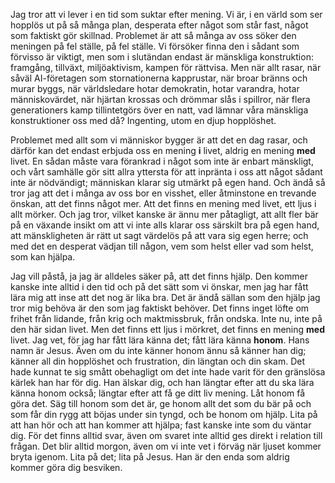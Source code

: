 Jag tror att vi lever i en tid som suktar efter mening. Vi är, i en värld som ser hopplös ut på så många plan, desperata efter något som står fast, något som faktiskt gör skillnad. Problemet är att så många av oss söker den meningen på fel ställe, på fel ställe. Vi försöker finna den i sådant som förvisso är viktigt, men som i slutändan endast är mänskliga konstruktion: framgång, tillväxt, miljöaktivism, kampen för rättvisa. Men när allt rasar, när såväl AI-företagen som stornationerna kapprustar, när broar bränns och murar byggs, när världsledare hotar demokratin, hotar varandra, hotar människovärdet, när hjärtan krossas och drömmar slås i spillror, när flera generationers kamp tillintetgörs över en natt, vad lämnar våra mänskliga konstruktioner oss med då? Ingenting, utom en djup hopplöshet.

Problemet med allt som vi människor bygger är att det en dag rasar, och därför kan det endast erbjuda oss en mening **i** livet, aldrig en mening **med** livet. En sådan måste vara förankrad i något som inte är enbart mänskligt, och vårt samhälle gör sitt allra yttersta för att inpränta i oss att något sådant inte är nödvändigt; människan klarar sig utmärkt på egen hand. Och ändå så tror jag att det i många av oss bor en visshet, eller åtminstone en trevande önskan, att det finns något mer. Att det finns en mening med livet, ett ljus i allt mörker. Och jag tror, vilket kanske är ännu mer påtagligt, att allt fler bär på en växande insikt om att vi inte alls klarar oss särskilt bra på egen hand, att mänskligheten är rätt ut sagt värdelös på att vara sig egen herre; och med det en desperat vädjan till någon, vem som helst eller vad som helst, som kan hjälpa.

Jag vill påstå, ja jag är alldeles säker på, att det finns hjälp. Den kommer kanske inte alltid i den tid och på det sätt som vi önskar, men jag har fått lära mig att inse att det nog är lika bra. Det är ändå sällan som den hjälp jag tror mig behöva är den som jag faktiskt behöver. Det finns inget löfte om frihet från lidande, från krig och maktmissbruk, från ondska. Inte nu, inte på den här sidan livet. Men det finns ett ljus i mörkret, det finns en mening **med** livet. Jag vet, för jag har fått lära känna det; fått lära känna **honom**. Hans namn är Jesus. Även om du inte känner honom ännu så känner han dig; känner all din hopplöshet och frustration, din längtan och din skam. Det hade kunnat te sig smått obehagligt om det inte hade varit för den gränslösa kärlek han har för dig. Han älskar dig, och han längtar efter att du ska lära känna honom också; längtar efter att få ge ditt liv mening. Låt honom få göra det. Säg till honom som det är, ge honom allt det som du bär på och som får din rygg att böjas under sin tyngd, och be honom om hjälp. Lita på att han hör och att han kommer att hjälpa; fast kanske inte som du väntar dig. För det finns alltid svar, även om svaret inte alltid ges direkt i relation till frågan. Det blir alltid morgon, även om vi inte vet i förväg när ljuset kommer bryta igenom. Lita på det; lita på Jesus. Han är den enda som aldrig kommer göra dig besviken.